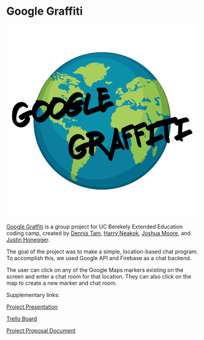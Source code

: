 # Google Graffiti

![Google Graffiti Logo](assets/images/google_graffiti_logo.png)

[Google Graffiti](https://teamfirstproject.github.io/GoogleGrafitti/) is a group project for UC Berekely Extended Education coding camp, created by [Dennis Tam](https://github.com/saikay), [Harry Neakok](https://github.com/Harryneakok), [Joshua Moore](https://github.com/joshmoore2003), and [Justin Honegger](https://github.com/Skarrggit).

The goal of the project was to make a simple, location-based chat program. To accomplish this, we used Google API and Firebase as a chat backend.

The user can click on any of the Google Maps markers existing on the screen and enter a chat room for that location. They can also click on the map to create a new marker and chat room.

Supplementary links:

[Project Presentation](https://docs.google.com/presentation/d/1Rwv2XuF_TnyRve9qnTL6SF9_FZHvjptNy1e0zz0J4PU/edit?userstoinvite=hcneakok@gmail.com&ts=5be3a2f7&actionButton=1#slide=id.g46cca724e4_0_131)

[Trello Board](https://trello.com/b/7Sr8nISU/project-tasks)

[Project Proposal Document](https://docs.google.com/document/d/1v7cyyp4mj83Fq8L1GIzlf53qp43P5S8eSyHVPy8vhm4/edit#heading=h.2gazcsgmxkub)

